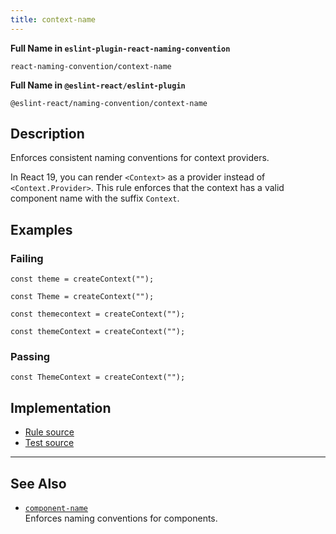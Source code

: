 ```yaml
---
title: context-name
---
```


**Full Name in `eslint-plugin-react-naming-convention`**

```plain copy
react-naming-convention/context-name
```

**Full Name in `@eslint-react/eslint-plugin`**

```plain copy
@eslint-react/naming-convention/context-name
```

## Description

Enforces consistent naming conventions for context providers.

In React 19, you can render `<Context>` as a provider instead of `<Context.Provider>`. This rule enforces that the context has a valid component name with the suffix `Context`.

## Examples

### Failing

```tsx
const theme = createContext("");
```

```tsx
const Theme = createContext("");
```

```tsx
const themecontext = createContext("");
```

```tsx
const themeContext = createContext("");
```

### Passing

```tsx
const ThemeContext = createContext("");
```

## Implementation

- [Rule source](https://github.com/Rel1cx/eslint-react/tree/main/packages/plugins/eslint-plugin-react-naming-convention/src/rules/context-name.ts)
- [Test source](https://github.com/Rel1cx/eslint-react/tree/main/packages/plugins/eslint-plugin-react-naming-convention/src/rules/context-name.spec.ts)

---

## See Also

- [`component-name`](./naming-convention-component-name)\
  Enforces naming conventions for components.
